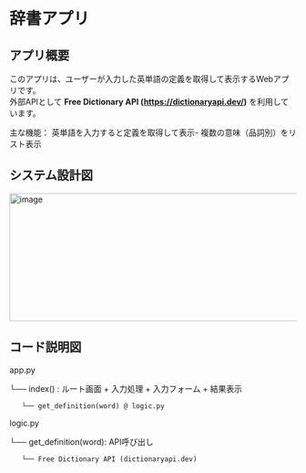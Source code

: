 # 辞書アプリ

## アプリ概要

このアプリは、ユーザーが入力した英単語の定義を取得して表示するWebアプリです。  
外部APIとして **Free Dictionary API (https://dictionaryapi.dev/)** を利用しています。  

 主な機能：
英単語を入力すると定義を取得して表示- 複数の意味（品詞別）をリスト表示

## システム設計図
<img width="575" height="224" alt="image" src="https://github.com/user-attachments/assets/6e5c0dea-8c11-4fc2-8f81-fa261f709962" />



## コード説明図
app.py

 └── index() : ルート画面 + 入力処理 + 入力フォーム + 結果表示
 
       └── get_definition(word) @ logic.py

logic.py

 └── get_definition(word): API呼び出し
 
       └── Free Dictionary API (dictionaryapi.dev)
